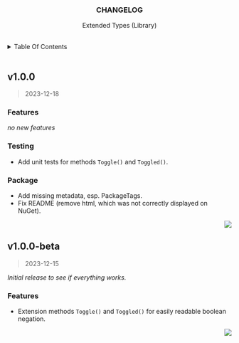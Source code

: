 <a name="readme-top"></a>

<!-- PROJECT HEADER -->
<div align="center">
  <h3 align="center" name="project-title">
    CHANGELOG
  </h3>
  <p align="center" name="project-description">
    Extended Types (Library)
  </p>
</div>

<br/>

<!-- TABLE OF CONTENTS -->
<details>
  <summary>Table Of Contents</summary>
  <ul>
    <li><a href="#v_1-0-0">v1.0.0</a></li>
    <li><a href="#v_1-0-0_beta">v1.0.0-beta</a></li>
  </ul>
</details>

<br/>

<!-- 1.0.0 -->
## v1.0.0
<a name="v_1-0-0"></a>
> 2023-12-18

### Features

*no new features*

### Testing

* Add unit tests for methods `Toggle()` and `Toggled()`.

### Package

* Add missing metadata, esp. PackageTags.
* Fix README (remove html, which was not correctly displayed on NuGet).

<p align="right">
  <a href="#readme-top">
    <img src="https://img.shields.io/badge/&#x2191;-back-lightgrey" />
  </a>
</p>


<!-- 1.0.0 BETA -->
## v1.0.0-beta
<a name="v_1-0-0_beta"></a>
> 2023-12-15

_Initial release to see if everything works._

### Features

* Extension methods `Toggle()` and `Toggled()` for easily readable boolean negation.

<p align="right">
  <a href="#readme-top">
    <img src="https://img.shields.io/badge/&#x2191;-back-lightgrey" />
  </a>
</p>